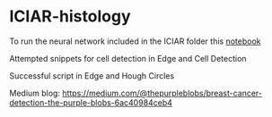 # ICIAR-histology

To run the neural network included in the ICIAR folder this [notebook](ICIAR2018\setup.ipynb)

Attempted snippets for cell detection in Edge and Cell Detection

Successful script in Edge and Hough Circles

Medium blog: https://medium.com/@thepurpleblobs/breast-cancer-detection-the-purple-blobs-6ac40984ceb4
